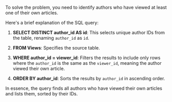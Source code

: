 To solve the problem, you need to identify authors who have viewed at least one of their own articles. 

Here's a brief explanation of the SQL query:

1. **SELECT DISTINCT author_id AS id**: This selects unique author IDs from the table, renaming `author_id` as `id`.

2. **FROM Views**: Specifies the source table.

3. **WHERE author_id = viewer_id**: Filters the results to include only rows where the `author_id` is the same as the `viewer_id`, meaning the author viewed their own article.

4. **ORDER BY author_id**: Sorts the results by `author_id` in ascending order.

In essence, the query finds all authors who have viewed their own articles and lists them, sorted by their IDs.